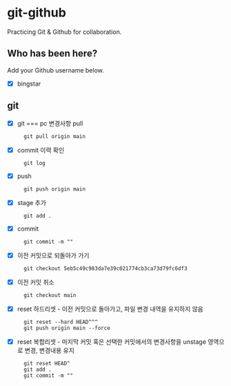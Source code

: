 # git-github

Practicing Git &amp; Github for collaboration.

## Who has been here?

Add your Github username below.

- [x] bingstar

## git

- [x] git === pc 변경사항 pull

        git pull origin main

- [x] commit 이력 확인

        git log

- [x] push

        git push origin main

- [x] stage 추가

        git add .

- [x] commit

        git commit -m ""

- [x] 이전 커밋으로 되돌아가 가기

        git checkout 5eb5c49c983da7e39c021774cb3ca73d79fc6df3

- [x] 이전 커밋 취소

        git checkout main

- [x] reset 하드리셋 - 이전 커밋으로 돌아가고, 파일 변경 내역을 유지하지 않음

        git reset --hard HEAD^^^
        git push origin main --force

- [x] reset 복합리셋 - 마지막 커밋 혹은 선택한 커밋에서의 변경사항을 unstage 영역으로 변경, 변경내용 유지

        git reset HEAD^
        git add .
        git commit -m ""
